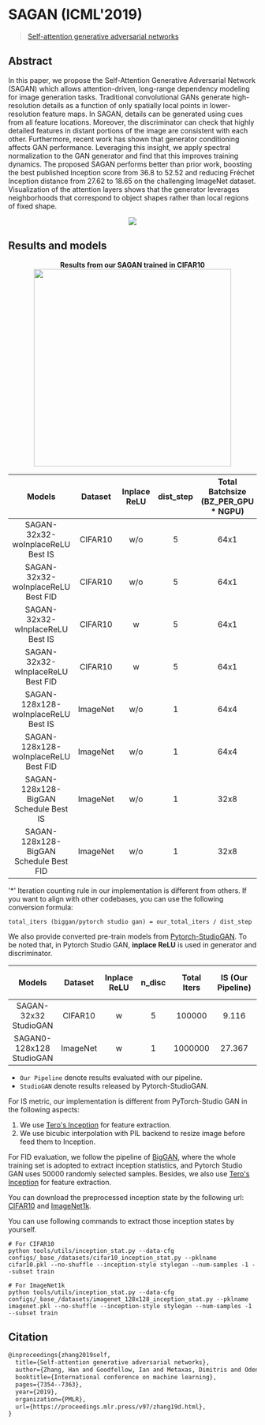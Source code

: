 # SAGAN (ICML'2019)

> [Self-attention generative adversarial networks](https://proceedings.mlr.press/v97/zhang19d.html)

<!-- [ALGORITHM] -->

## Abstract

<!-- [ABSTRACT] -->

In this paper, we propose the Self-Attention Generative Adversarial Network (SAGAN) which allows attention-driven, long-range dependency modeling for image generation tasks. Traditional convolutional GANs generate high-resolution details as a function of only spatially local points in lower-resolution feature maps. In SAGAN, details can be generated using cues from all feature locations. Moreover, the discriminator can check that highly detailed features in distant portions of the image are consistent with each other. Furthermore, recent work has shown that generator conditioning affects GAN performance. Leveraging this insight, we apply spectral normalization to the GAN generator and find that this improves training dynamics. The proposed SAGAN performs better than prior work, boosting the best published Inception score from 36.8 to 52.52 and reducing Fréchet Inception distance from 27.62 to 18.65 on the challenging ImageNet dataset. Visualization of the attention layers shows that the generator leverages neighborhoods that correspond to object shapes rather than local regions of fixed shape.

<!-- [IMAGE] -->

<div align=center>
<img src="https://user-images.githubusercontent.com/28132635/143054130-8cc1d9b7-df13-4fdb-8dbf-af4b2c15ed28.JPG"/>
</div>

## Results and models

<div align="center">
  <b> Results from our SAGAN trained in CIFAR10</b>
  <br/>
  <img src="https://user-images.githubusercontent.com/28132635/127619657-67f2e62d-52e4-43d2-931f-6d0e6e019813.png" width="400"/>
</div>

|           Models           | Dataset  | Inplace ReLU | dist_step | Total Batchsize (BZ_PER_GPU * NGPU) | Total Iters\* |  Iter  |   IS    |   FID   |           Config           |           Download           |           Log           |
| :------------------------: | :------: | :----------: | :-------: | :---------------------------------: | :-----------: | :----: | :-----: | :-----: | :------------------------: | :--------------------------: | :---------------------: |
| SAGAN-32x32-woInplaceReLU Best IS | CIFAR10  |     w/o      |     5     |                64x1                 |    500000     | 400000 | 9.3217  | 10.5030 | [config](https://github.com/open-mmlab/mmediting/tree/master/configs/sagan/sagan_woReLUinplace_lr2e-4-ndisc5-1xb64_cifar10-32x32.py) | [model](https://download.openmmlab.com/mmgen/sagan/sagan_cifar10_32_lr2e-4_ndisc5_b64x1_woReUinplace_is-iter400000_20210730_125743-4008a9ca.pth) | [Log](https://download.openmmlab.com/mmgen/sagan/sagan_cifar10_32_lr2e-4_ndisc5_b64x1_woReUinplace_20210730_125449_fid-d50568a4_is-04008a9ca.json) |
| SAGAN-32x32-woInplaceReLU Best FID | CIFAR10  |     w/o      |     5     |                64x1                 |    500000     | 480000 | 9.3174  | 9.4252  | [config](https://github.com/open-mmlab/mmediting/tree/master/configs/sagan/sagan_woReLUinplace_lr2e-4-ndisc5-1xb64_cifar10-32x32.py) | [model](https://download.openmmlab.com/mmgen/sagan/sagan_cifar10_32_lr2e-4_ndisc5_b64x1_woReUinplace_fid-iter480000_20210730_125449-d50568a4.pth) | [Log](https://download.openmmlab.com/mmgen/sagan/sagan_cifar10_32_lr2e-4_ndisc5_b64x1_woReUinplace_20210730_125449_fid-d50568a4_is-04008a9ca.json) |
| SAGAN-32x32-wInplaceReLU Best IS | CIFAR10  |      w       |     5     |                64x1                 |    500000     | 380000 | 9.2286  | 11.7760 | [config](https://github.com/open-mmlab/mmediting/tree/master/configs/sagan/sagan_wReLUinplace_lr2e-4-ndisc5-1xb64_cifar10-32x32.py) | [model](https://download.openmmlab.com/mmgen/sagan/sagan_cifar10_32_lr2e-4_ndisc5_b64x1_wReLUinplace_is-iter380000_20210730_124937-c77b4d25.pth) | [Log](https://download.openmmlab.com/mmgen/sagan/sagan_cifar10_32_lr2e-4_ndisc5_b64x1_wReLUinplace_20210730_125155_fid-cbefb354_is-c77b4d25.json) |
| SAGAN-32x32-wInplaceReLU Best FID | CIFAR10  |      w       |     5     |                64x1                 |    500000     | 460000 | 9.2061  | 10.7781 | [config](https://github.com/open-mmlab/mmediting/tree/master/configs/sagan/sagan_wReLUinplace_lr2e-4-ndisc5-1xb64_cifar10-32x32.py) | [model](https://download.openmmlab.com/mmgen/sagan/sagan_cifar10_32_lr2e-4_ndisc5_b64x1_wReLUinplace_fid-iter460000_20210730_125155-cbefb354.pth) | [Log](https://download.openmmlab.com/mmgen/sagan/sagan_cifar10_32_lr2e-4_ndisc5_b64x1_wReLUinplace_20210730_125155_fid-cbefb354_is-c77b4d25.json) |
| SAGAN-128x128-woInplaceReLU Best IS | ImageNet |     w/o      |     1     |                64x4                 |    1000000    | 980000 | 31.5938 | 36.7712 | [config](https://github.com/open-mmlab/mmediting/tree/master/configs/sagan/sagan_woReLUinplace_Glr1e-4_Dlr4e-4_ndisc1-4xb64_imagenet1k-128x128.py) | [model](https://download.openmmlab.com/mmgen/sagan/sagan_imagenet1k_128_Glr1e-4_Dlr4e-4_ndisc1_b32x4_woReLUinplace_is-iter980000_20210730_163140-cfbebfc6.pth) | [Log](https://download.openmmlab.com/mmgen/sagan/sagan_imagenet1k_128_Glr1e-4_Dlr4e-4_ndisc1_b32x4_woReLUinplace_20210730_163431_fid-d7916963_is-cfbebfc6.json) |
| SAGAN-128x128-woInplaceReLU Best FID | ImageNet |     w/o      |     1     |                64x4                 |    1000000    | 950000 | 28.4936 | 34.7838 | [config](https://github.com/open-mmlab/mmediting/tree/master/configs/sagan/sagan_woReLUinplace_Glr1e-4_Dlr4e-4_ndisc1-4xb64_imagenet1k-128x128.py) | [model](https://download.openmmlab.com/mmgen/sagan/sagan_imagenet1k_128_Glr1e-4_Dlr4e-4_ndisc1_b32x4_woReLUinplace_fid-iter950000_20210730_163431-d7916963.pth) | [Log](https://download.openmmlab.com/mmgen/sagan/sagan_imagenet1k_128_Glr1e-4_Dlr4e-4_ndisc1_b32x4_woReLUinplace_20210730_163431_fid-d7916963_is-cfbebfc6.json) |
| SAGAN-128x128-BigGAN Schedule Best IS | ImageNet |     w/o      |     1     |                32x8                 |    1000000    | 826000 | 69.5350 | 12.8295 | [config](https://github.com/open-mmlab/mmediting/tree/master/configs/sagan/sagan_woReLUinplace-Glr1e-4_Dlr4e-4_noaug-ndisc1-8xb32-bigGAN-sch_imagenet1k-128x128.py) | [model](https://download.openmmlab.com/mmgen/sagan/sagan_128_woReLUinplace_noaug_bigGAN_imagenet1k_b32x8_Glr1e-4_Dlr-4e-4_ndisc1_20210818_210232-3f5686af.pth) | [Log](https://download.openmmlab.com/mmgen/sagan/sagan_128_woReLUinplace_noaug_bigGAN_imagenet1k_b32x8_Glr1e-4_Dlr-4e-4_ndisc1_20210818_210232-3f5686af.json) |
| SAGAN-128x128-BigGAN Schedule Best FID | ImageNet |     w/o      |     1     |                32x8                 |    1000000    | 826000 | 69.5350 | 12.8295 | [config](https://github.com/open-mmlab/mmediting/tree/master/configs/sagan/sagan_woReLUinplace-Glr1e-4_Dlr4e-4_noaug-ndisc1-8xb32-bigGAN-sch_imagenet1k-128x128.py) | [model](https://download.openmmlab.com/mmgen/sagan/sagan_128_woReLUinplace_noaug_bigGAN_imagenet1k_b32x8_Glr1e-4_Dlr-4e-4_ndisc1_20210818_210232-3f5686af.pth) | [Log](https://download.openmmlab.com/mmgen/sagan/sagan_128_woReLUinplace_noaug_bigGAN_imagenet1k_b32x8_Glr1e-4_Dlr-4e-4_ndisc1_20210818_210232-3f5686af.json) |

'\*' Iteration counting rule in our implementation is different from others. If you want to align with other codebases, you can use the following conversion formula:

```
total_iters (biggan/pytorch studio gan) = our_total_iters / dist_step
```

We also provide converted pre-train models from [Pytorch-StudioGAN](https://github.com/POSTECH-CVLab/PyTorch-StudioGAN).
To be noted that, in Pytorch Studio GAN, **inplace ReLU** is used in generator and discriminator.

|        Models        | Dataset  | Inplace ReLU | n_disc | Total Iters | IS (Our Pipeline) | FID (Our Pipeline) | IS (StudioGAN) | FID (StudioGAN) |        Config        |        Download        |        Original Download link         |
| :------------------: | :------: | :----------: | :----: | :---------: | :---------------: | :----------------: | :------------: | :-------------: | :------------------: | :--------------------: | :-----------------------------------: |
| SAGAN-32x32 StudioGAN | CIFAR10  |      w       |   5    |   100000    |       9.116       |      10.2011       |     8.680      |     14.009      | [Config](https://github.com/open-mmlab/mmediting/tree/master/configs/sagan/sagan_cvt-studioGAN_cifar10-32x32.py) | [model](https://download.openmmlab.com/mmgen/sagan/sagan_32_cifar10_convert-studio-rgb_20210730_153321-080da7e2.pth) | [model](https://drive.google.com/drive/folders/1FA8hcz4MB8-hgTwLuDA0ZUfr8slud5P_) |
| SAGAN0-128x128 StudioGAN | ImageNet |      w       |   1    |   1000000   |      27.367       |      40.1162       |     29.848     |     34.726      | [Config](https://github.com/open-mmlab/mmediting/tree/master/configs/sagan/sagan_cvt-studioGAN_cifar10-32x32.py) | [model](https://download.openmmlab.com/mmgen/sagan/sagan_128_imagenet1k_convert-studio-rgb_20210730_153357-eddb0d1d.pth) | [model](https://drive.google.com/drive/folders/1ZYaqeeumDgxOPDhRR5QLeLFIpgBJ9S6B) |

- `Our Pipeline` denote results evaluated with our pipeline.
- `StudioGAN` denote results released by Pytorch-StudioGAN.

For IS metric, our implementation is different from PyTorch-Studio GAN in the following aspects:

1. We use [Tero's Inception](https://nvlabs-fi-cdn.nvidia.com/stylegan2-ada-pytorch/pretrained/metrics/inception-2015-12-05.pt) for feature extraction.
2. We use bicubic interpolation with PIL backend to resize image before feed them to Inception.

For FID evaluation, we follow the pipeline of [BigGAN](https://github.com/ajbrock/BigGAN-PyTorch/blob/98459431a5d618d644d54cd1e9fceb1e5045648d/calculate_inception_moments.py#L52), where the whole training set is adopted to extract inception statistics, and Pytorch Studio GAN uses 50000 randomly selected samples. Besides, we also use [Tero's Inception](https://nvlabs-fi-cdn.nvidia.com/stylegan2-ada-pytorch/pretrained/metrics/inception-2015-12-05.pt) for feature extraction.

You can download the preprocessed inception state by the following url: [CIFAR10](https://download.openmmlab.com/mmgen/evaluation/fid_inception_pkl/cifar10.pkl) and [ImageNet1k](https://download.openmmlab.com/mmgen/evaluation/fid_inception_pkl/imagenet.pkl).

You can use following commands to extract those inception states by yourself.

```
# For CIFAR10
python tools/utils/inception_stat.py --data-cfg configs/_base_/datasets/cifar10_inception_stat.py --pklname cifar10.pkl --no-shuffle --inception-style stylegan --num-samples -1 --subset train

# For ImageNet1k
python tools/utils/inception_stat.py --data-cfg configs/_base_/datasets/imagenet_128x128_inception_stat.py --pklname imagenet.pkl --no-shuffle --inception-style stylegan --num-samples -1 --subset train
```

## Citation

```latex
@inproceedings{zhang2019self,
  title={Self-attention generative adversarial networks},
  author={Zhang, Han and Goodfellow, Ian and Metaxas, Dimitris and Odena, Augustus},
  booktitle={International conference on machine learning},
  pages={7354--7363},
  year={2019},
  organization={PMLR},
  url={https://proceedings.mlr.press/v97/zhang19d.html},
}
```
